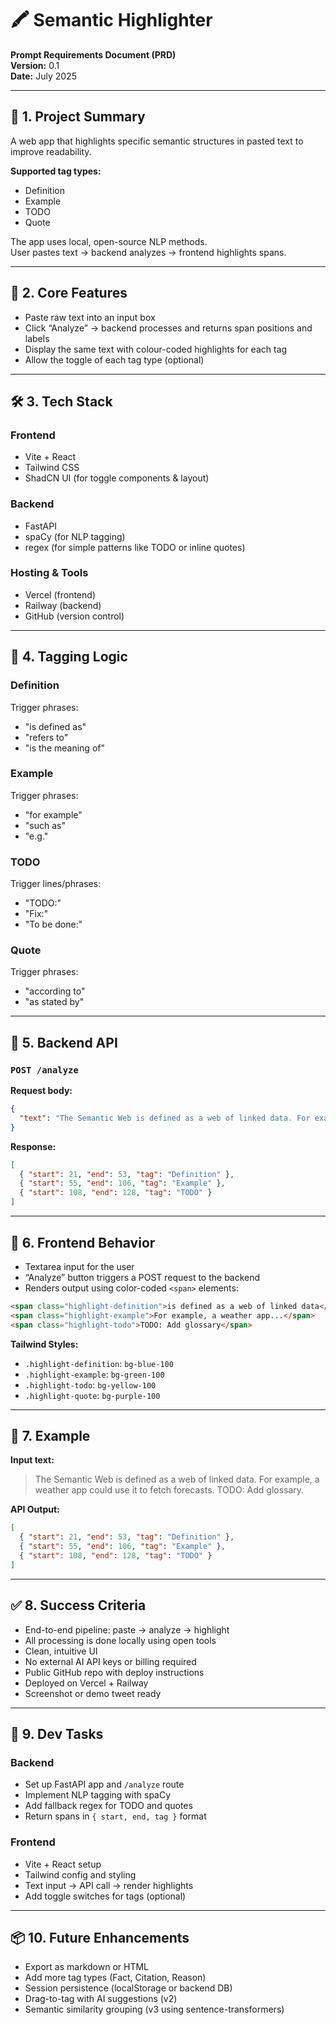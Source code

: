 # 🖍️ Semantic Highlighter

**Prompt Requirements Document (PRD)**  
**Version:** 0.1  
**Date:** July 2025

---

## 🎯 1. Project Summary

A web app that highlights specific semantic structures in pasted text to improve readability.

**Supported tag types:**

- Definition
- Example
- TODO
- Quote

The app uses local, open-source NLP methods.  
User pastes text → backend analyzes → frontend highlights spans.

---

## 🧠 2. Core Features

- Paste raw text into an input box
- Click “Analyze” → backend processes and returns span positions and labels
- Display the same text with colour-coded highlights for each tag
- Allow the toggle of each tag type (optional)

---

## 🛠 3. Tech Stack

### Frontend

- Vite + React
- Tailwind CSS
- ShadCN UI (for toggle components & layout)

### Backend

- FastAPI
- spaCy (for NLP tagging)
- regex (for simple patterns like TODO or inline quotes)

### Hosting & Tools

- Vercel (frontend)
- Railway (backend)
- GitHub (version control)

---

## 🧩 4. Tagging Logic

### **Definition**

Trigger phrases:

- "is defined as"
- "refers to"
- "is the meaning of"

### **Example**

Trigger phrases:

- "for example"
- "such as"
- "e.g."

### **TODO**

Trigger lines/phrases:

- "TODO:"
- "Fix:"
- "To be done:"

### **Quote**

Trigger phrases:

- "according to"
- "as stated by"

---

## 🔁 5. Backend API

### `POST /analyze`

**Request body:**

```json
{
  "text": "The Semantic Web is defined as a web of linked data. For example, a weather app could use it to fetch forecasts. TODO: Add glossary."
}
```

**Response:**

```json
[
  { "start": 21, "end": 53, "tag": "Definition" },
  { "start": 55, "end": 106, "tag": "Example" },
  { "start": 108, "end": 128, "tag": "TODO" }
]
```

---

## 🎨 6. Frontend Behavior

- Textarea input for the user
- “Analyze” button triggers a POST request to the backend
- Renders output using color-coded `<span>` elements:

```html
<span class="highlight-definition">is defined as a web of linked data</span>
<span class="highlight-example">For example, a weather app...</span>
<span class="highlight-todo">TODO: Add glossary</span>
```

**Tailwind Styles:**

- `.highlight-definition`: `bg-blue-100`
- `.highlight-example`: `bg-green-100`
- `.highlight-todo`: `bg-yellow-100`
- `.highlight-quote`: `bg-purple-100`

---

## 📄 7. Example

**Input text:**

> The Semantic Web is defined as a web of linked data.
> For example, a weather app could use it to fetch forecasts.
> TODO: Add glossary.

**API Output:**

```json
[
  { "start": 21, "end": 53, "tag": "Definition" },
  { "start": 55, "end": 106, "tag": "Example" },
  { "start": 108, "end": 128, "tag": "TODO" }
]
```

---

## ✅ 8. Success Criteria

- End-to-end pipeline: paste → analyze → highlight
- All processing is done locally using open tools
- Clean, intuitive UI
- No external AI API keys or billing required
- Public GitHub repo with deploy instructions
- Deployed on Vercel + Railway
- Screenshot or demo tweet ready

---

## 🚧 9. Dev Tasks

### Backend

- Set up FastAPI app and `/analyze` route
- Implement NLP tagging with spaCy
- Add fallback regex for TODO and quotes
- Return spans in `{ start, end, tag }` format

### Frontend

- Vite + React setup
- Tailwind config and styling
- Text input → API call → render highlights
- Add toggle switches for tags (optional)

---

## 📦 10. Future Enhancements

- Export as markdown or HTML
- Add more tag types (Fact, Citation, Reason)
- Session persistence (localStorage or backend DB)
- Drag-to-tag with AI suggestions (v2)
- Semantic similarity grouping (v3 using sentence-transformers)
